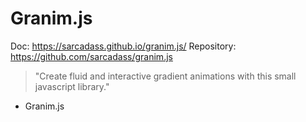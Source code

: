 # Granim.js

Doc: https://sarcadass.github.io/granim.js/
Repository: https://github.com/sarcadass/granim.js

> "Create fluid and interactive gradient animations with this small javascript library."

- Granim.js